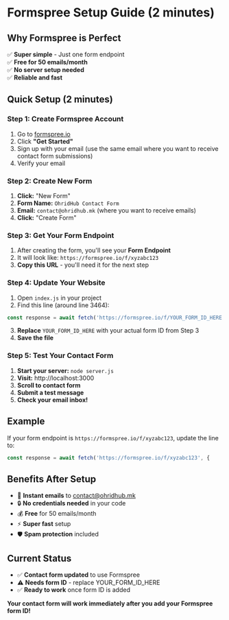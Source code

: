 # Formspree Setup Guide (2 minutes)

## Why Formspree is Perfect
✅ **Super simple** - Just one form endpoint  
✅ **Free for 50 emails/month**  
✅ **No server setup needed**  
✅ **Reliable and fast**  

## Quick Setup (2 minutes)

### Step 1: Create Formspree Account
1. Go to [formspree.io](https://formspree.io)
2. Click **"Get Started"**
3. Sign up with your email (use the same email where you want to receive contact form submissions)
4. Verify your email

### Step 2: Create New Form
1. **Click:** "New Form" 
2. **Form Name:** `OhridHub Contact Form`
3. **Email:** `contact@ohridhub.mk` (where you want to receive emails)
4. **Click:** "Create Form"

### Step 3: Get Your Form Endpoint
1. After creating the form, you'll see your **Form Endpoint**
2. It will look like: `https://formspree.io/f/xyzabc123`
3. **Copy this URL** - you'll need it for the next step

### Step 4: Update Your Website
1. Open `index.js` in your project
2. Find this line (around line 3464):
```javascript
const response = await fetch('https://formspree.io/f/YOUR_FORM_ID_HERE', {
```
3. **Replace** `YOUR_FORM_ID_HERE` with your actual form ID from Step 3
4. **Save the file**

### Step 5: Test Your Contact Form
1. **Start your server:** `node server.js`
2. **Visit:** http://localhost:3000
3. **Scroll to contact form**
4. **Submit a test message**
5. **Check your email inbox!**

## Example
If your form endpoint is `https://formspree.io/f/xyzabc123`, update the line to:
```javascript
const response = await fetch('https://formspree.io/f/xyzabc123', {
```

## Benefits After Setup
- 📧 **Instant emails** to contact@ohridhub.mk  
- 🔒 **No credentials needed** in your code  
- 💰 **Free** for 50 emails/month  
- ⚡ **Super fast** setup  
- 🛡️ **Spam protection** included

## Current Status
- ✅ **Contact form updated** to use Formspree
- ⚠️ **Needs form ID** - replace YOUR_FORM_ID_HERE
- ✅ **Ready to work** once form ID is added

**Your contact form will work immediately after you add your Formspree form ID!** 